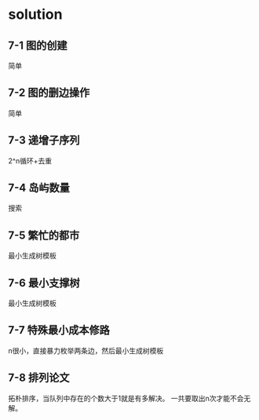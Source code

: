 <!--
 * @Author: ComplexPug
 * @Email: 3010651817@qq.com
 * @Date: 2021-12-27 09:03:36
 * @LastEditTime: 2021-12-27 21:47:39
-->
# solution
## 7-1 图的创建
简单
## 7-2 图的删边操作
简单
## 7-3 递增子序列
2^n循环+去重
## 7-4 岛屿数量
搜索
## 7-5 繁忙的都市
最小生成树模板
## 7-6 最小支撑树
最小生成树模板
## 7-7 特殊最小成本修路
n很小，直接暴力枚举两条边，然后最小生成树模板
## 7-8 排列论文
拓朴排序，当队列中存在的个数大于1就是有多解决。
一共要取出n次才能不会无解。

